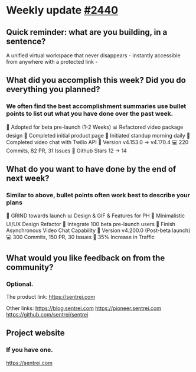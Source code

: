 # Weekly update [#2440](https://github.com/sentrei/sentrei/issues/2440)

## Quick reminder: what are you building, in a sentence?

A unified virtual workspace that never disappears - instantly accessible from anywhere with a protected link -

## What did you accomplish this week? Did you do everything you planned?

### We often find the best accomplishment summaries use bullet points to list out what you have done over the past week.

🏁 Adopted for beta pre-launch (1-2 Weeks)
📊 Refactored video package design
💅 Completed initial product page
🌈 Initiated standup morning daily
👤 Completed video chat with Twilio API
🚀 Version v4.153.0 -> v4.170.4
💻 220 Commits, 82 PR, 31 Issues
🚗 Github Stars 12 -> 14

## What do you want to have done by the end of next week?

### Similar to above, bullet points often work best to describe your plans

🏁 GRIND towards launch
📊 Design & GIF & Features for PH
💅 Minimalistic UI/UX Design Refactor
🌈 Integrate 100 beta pre-launch users
👤 Finish Asynchronous Video Chat Capability
🚀 Version v4.200.0 (Post-beta launch)
💻 300 Commits, 150 PR, 30 Issues
🚗 35% Increase in Traffic

## What would you like feedback on from the community?

### Optional.

The product link:
https://sentrei.com

Other links:
https://blog.sentrei.com
https://pioneer.sentrei.com
https://github.com/sentrei/sentrei

## Project website

### If you have one.

https://sentrei.com
